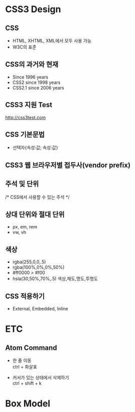 # CSS3 Design

## CSS
- HTML, XHTML, XML에서 모두 사용 가능
- W3C의 표준

## CSS의 과거와 현재
- Since 1996 years
- CSS2 since 1998 years
- CSS2.1 since 2006 years

## CSS3 지원 Test
http://css3test.com

## CSS 기본문법
- 선택자{속성:값; 속성:값}

## CSS3 웹 브라우저별 접두사(vendor prefix)

## 주석 및 단위
/* CSS에서 사용할 수 있는 주석 */

## 상대 단위와 절대 단위
- px, em, rem
- vw, vh

## 색상
- rgba(255,0,0,.5)
- rgba(100%,0%,0%,50%)
- #ff0000 > #f00
- hsla(30,50%,70%,.5) 색상,채도,명도,투명도

## CSS 적용하기
- External, Embedded, Inline

# ETC

## Atom Command
- 한 줄 이동  
ctrl + 화살표

- 커서가 있는 상태에서 삭제하기  
ctrl + shift + k

# Box Model